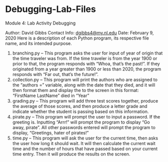 # Debugging-Lab-Files
Module 4: Lab Activity Debugging

Author: David Gibbs
Contact Info: dgibbs4@my.nl.edu
Date: February 9, 2020
Here is a description of each Python program, its respective file name, and its intended purpose.
1.	branching.py – This program asks the user for input of year of origin that the time traveler was from. If the time traveler is from the year 1900 or prior to that, the program responds with “Whoa, that’s the past!”. If they originated from a year greater than 1900 or less than 2020, the program responds with “Far out, that’s the future!”.
2.	collection.py – This program will print the authors who are assigned to the “authors =” variable, along with the date that they died, and it will then format them and display the to the screen in this format: “FirstName LastName” died in “Year”
3.	grading.py – This program will add three test scores together, produce the average of those scores, and then produce a letter grade and indicate whether the student is passing based on this information.
4.	pirate.py – This program will prompt the user to input a password. If the greeting is. Inputting “Arrr!” will prompt the program to display “Go away, pirate”. All other passwords entered will prompt the program to display, “Greetings, hater of pirates!”
5.	time.py – This program will ask the user for the current time, then asks the user how long it should wait. It will then calculate the current wait time and the number of hours that have passed based on your current time entry. Then it will produce the results on the screen.
